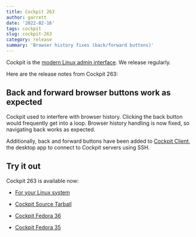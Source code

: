 ```yaml
---
title: Cockpit 263
author: garrett
date: '2022-02-16'
tags: cockpit
slug: cockpit-263
category: release
summary: 'Browser history fixes (back/forward buttons)'
---
```


Cockpit is the [modern Linux admin interface](https://cockpit-project.org/).
We release regularly.

Here are the release notes from Cockpit 263:



## Back and forward browser buttons work as expected

Cockpit used to interfere with browser history. Clicking the back button would frequently get into a loop. Browser history handling is now fixed, so navigating back works as expected.

Additionally, back and forward buttons have been added to [Cockpit Client](https://flathub.org/apps/details/org.cockpit_project.CockpitClient), the desktop app to connect to Cockpit servers using SSH.


## Try it out

Cockpit 263 is available now:

* [For your Linux system](https://cockpit-project.org/running.html)

* [Cockpit Source Tarball](https://github.com/cockpit-project/cockpit/releases/tag/263)
* [Cockpit Fedora 36](https://bodhi.fedoraproject.org/updates/FEDORA-2022-7b7b2119dc)
* [Cockpit Fedora 35](https://bodhi.fedoraproject.org/updates/FEDORA-2022-79368331c2)
